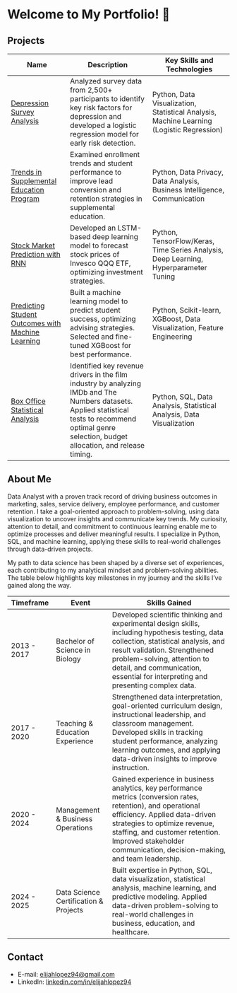 # Welcome to My Portfolio! 👋

<!--
**elijahlopez94/elijahlopez94** is a ✨ _special_ ✨ repository because its `README.md` (this file) appears on your GitHub profile.

Here are some ideas to get you started:

- 🔭 I’m currently working on ...
- 🌱 I’m currently learning ...
- 👯 I’m looking to collaborate on ...
- 🤔 I’m looking for help with ...
- 💬 Ask me about ...
- 📫 How to reach me: ...
- 😄 Pronouns: ...
- ⚡ Fun fact: ...
-->


## Projects

| Name     | Description   | Key Skills and Technologies |
|----------|---------------|-----------------------------|
| [Depression Survey Analysis](https://github.com/elijahlopez94/depression_survey_analysis)| Analyzed survey data from 2,500+ participants to identify key risk factors for depression and developed a logistic regression model for early risk detection. | Python, Data Visualization, Statistical Analysis, Machine Learning (Logistic Regression) |
| [Trends in Supplemental Education Program](https://github.com/elijahlopez94/trends_in_supplemental_education_program) | Examined enrollment trends and student performance to improve lead conversion and retention strategies in supplemental education. | Python, Data Privacy, Data Analysis, Business Intelligence, Communication |
| [Stock Market Prediction with RNN](https://github.com/elijahlopez94/stock_market_prediction_with_rnn) | Developed an LSTM-based deep learning model to forecast stock prices of Invesco QQQ ETF, optimizing investment strategies. | Python, TensorFlow/Keras, Time Series Analysis, Deep Learning, Hyperparameter Tuning |
| [Predicting Student Outcomes with Machine Learning](https://github.com/elijahlopez94/predicting_student_outcomes_with_machine_learning) | Built a machine learning model to predict student success, optimizing advising strategies. Selected and fine-tuned XGBoost for best performance. | Python, Scikit-learn, XGBoost, Data Visualization, Feature Engineering |
| [Box Office Statistical Analysis](https://github.com/elijahlopez94/box_office_statistical_analysis) | Identified key revenue drivers in the film industry by analyzing IMDb and The Numbers datasets. Applied statistical tests to recommend optimal genre selection, budget allocation, and release timing. | Python, SQL, Data Analysis, Statistical Analysis, Data Visualization |


## About Me
Data Analyst with a proven track record of driving business outcomes in marketing, sales, service delivery, employee performance, and customer retention. I take a goal-oriented approach to problem-solving, using data visualization to uncover insights and communicate key trends. My curiosity, attention to detail, and commitment to continuous learning enable me to optimize processes and deliver meaningful results. I specialize in Python, SQL, and machine learning, applying these skills to real-world challenges through data-driven projects.

My path to data science has been shaped by a diverse set of experiences, each contributing to my analytical mindset and problem-solving abilities. The table below highlights key milestones in my journey and the skills I’ve gained along the way.

| Timeframe | Event | Skills Gained |
|-----------|-------|---------------|
| 2013 - 2017 | Bachelor of Science in Biology | Developed scientific thinking and experimental design skills, including hypothesis testing, data collection, statistical analysis, and result validation. Strengthened problem-solving, attention to detail, and communication, essential for interpreting and presenting complex data. |
| 2017 - 2020 | Teaching & Education Experience | Strengthened data interpretation, goal-oriented curriculum design, instructional leadership, and classroom management. Developed skills in tracking student performance, analyzing learning outcomes, and applying data-driven insights to improve instruction. |
| 2020 - 2024 | Management & Business Operations | Gained experience in business analytics, key performance metrics (conversion rates, retention), and operational efficiency. Applied data-driven strategies to optimize revenue, staffing, and customer retention. Improved stakeholder communication, decision-making, and team leadership. |
| 2024 - 2025 | Data Science Certification & Projects | Built expertise in Python, SQL, data visualization, statistical analysis, machine learning, and predictive modeling. Applied data-driven problem-solving to real-world challenges in business, education, and healthcare. |

## Contact
* E-mail: elijahlopez94@gmail.com
* LinkedIn: [linkedin.com/in/elijahlopez94](https://www.linkedin.com/in/elijahlopez94/)